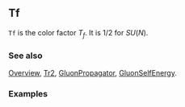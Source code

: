 ## Tf

`Tf` is the color factor $T_f$. It is $1/2$ for $SU(N)$.

### See also

[Overview](Extra/FeynCalc.md), [Tr2](Tr2.md), [GluonPropagator](GluonPropagator.md), [GluonSelfEnergy](GluonSelfEnergy.md).

### Examples
